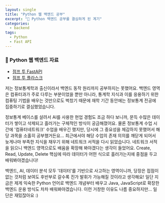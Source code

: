 ```yaml
---
layout: single
title: "Python 웹 백엔드 공부"
excerpt: "💪 Python 백엔드 공부를 결심하게 된 계기"
categories:
  - backend
tags:
  - Python
  - Fast API
---
```

### 🐍 Python 웹 백엔드 자료
* [점프 투 FastAPI](https://wikidocs.net/book/8531)
* [점프 투 플라스크](https://wikidocs.net/book/4542)

저는 정보통계학과 출신이라서 백엔드 동작 원리까지 공부하지는 못했어요. 백엔드 영역은 컴퓨터과가 주로 다루는 부분이었을 뿐만 아니라, 통계학 지식과 이를 응용하기 위한 컴퓨팅 기법을 배우는 것만으로도 벅찼기 때문에 재학 기간 동안에는 정보통계 전공에 집중하기로 결심했었습니다.

정보통계 베이스를 살려서 AI를 사용한 현업 경험도 조금 하다 보니까, 문득 수많은 데이터가 쌓이고 삭제되고 흘러가는 구체적인 방식이 궁금해졌어요. 물론 정보통계 수업 시간에 '컴퓨터네트워크' 수업을 배우긴 했지만, 당시에 그 중요성을 체감하지 못했어서 해당 과목을 소홀히 공부했거든요... 최근에서야 해당 수업의 존재 의의를 깨닫게 되어서 늦게나마 부족한 지식을 채우기 위해 네트워크 서적을 다시 읽었습니다. 네트워크 서적을 읽으니 백엔드 영역으로도 배움을 확장해 봐야겠다는 생각이 들었어요. Create, Read, Update, Delete 핵심에 따라 데이터가 어떤 식으로 흘러가는지에 중점을 두고 배워봐야겠습니다!
  
백엔드, AI, 데이터 분석 모두 '데이터'를 기반으로 사고하는 영역이니까, 당장은 접점이 없는 것처럼 보여도 후반부로 갈수록 진가 발휘가 가능해질 것이라고 생각해요! 일단 지금은 제게 익숙한 Python 언어로 백엔드 개념부터 배우고 Java, JavaScript로 확장한 백엔드 운용 방식도 차차 배워봐야겠습니다. 이런 거창한 이유도 나름 중요하지만... 일단은 재밌잖아요 :)
